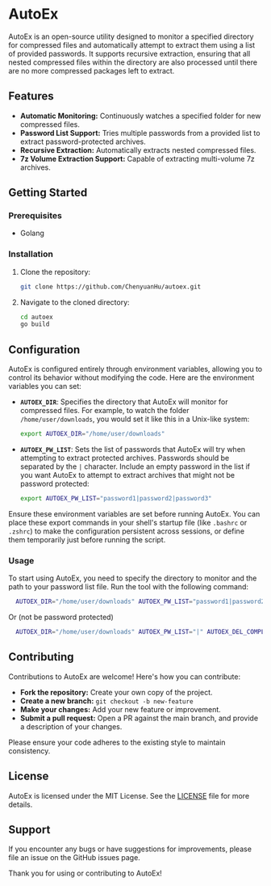 # AutoEx

AutoEx is an open-source utility designed to monitor a specified directory for compressed files and automatically attempt to extract them using a list of provided passwords. It supports recursive extraction, ensuring that all nested compressed files within the directory are also processed until there are no more compressed packages left to extract.

## Features

- **Automatic Monitoring:** Continuously watches a specified folder for new compressed files.
- **Password List Support:** Tries multiple passwords from a provided list to extract password-protected archives.
- **Recursive Extraction:** Automatically extracts nested compressed files.
- **7z Volume Extraction Support:** Capable of extracting multi-volume 7z archives.

## Getting Started

### Prerequisites

- Golang

### Installation

1. Clone the repository:
   ```bash
   git clone https://github.com/ChenyuanHu/autoex.git
   ```
2. Navigate to the cloned directory:
   ```bash
   cd autoex
   go build
   ```

## Configuration

AutoEx is configured entirely through environment variables, allowing you to control its behavior without modifying the code. Here are the environment variables you can set:

- **`AUTOEX_DIR`**: Specifies the directory that AutoEx will monitor for compressed files. For example, to watch the folder `/home/user/downloads`, you would set it like this in a Unix-like system:
  ```bash
  export AUTOEX_DIR="/home/user/downloads"
  ```

- **`AUTOEX_PW_LIST`**: Sets the list of passwords that AutoEx will try when attempting to extract protected archives. Passwords should be separated by the `|` character. Include an empty password in the list if you want AutoEx to attempt to extract archives that might not be password protected:
  ```bash
  export AUTOEX_PW_LIST="password1|password2|password3"
  ```

Ensure these environment variables are set before running AutoEx. You can place these export commands in your shell's startup file (like `.bashrc` or `.zshrc`) to make the configuration persistent across sessions, or define them temporarily just before running the script.

### Usage

To start using AutoEx, you need to specify the directory to monitor and the path to your password list file. Run the tool with the following command:

```bash
  AUTOEX_DIR="/home/user/downloads" AUTOEX_PW_LIST="password1|password2|password3" AUTOEX_DEL_COMPLETE="false" ./autoex
```

Or (not be password protected)
```bash
  AUTOEX_DIR="/home/user/downloads" AUTOEX_PW_LIST="|" AUTOEX_DEL_COMPLETE="false" ./autoex
```

## Contributing

Contributions to AutoEx are welcome! Here's how you can contribute:

- **Fork the repository:** Create your own copy of the project.
- **Create a new branch:** `git checkout -b new-feature`
- **Make your changes:** Add your new feature or improvement.
- **Submit a pull request:** Open a PR against the main branch, and provide a description of your changes.

Please ensure your code adheres to the existing style to maintain consistency.

## License

AutoEx is licensed under the MIT License. See the [LICENSE](LICENSE) file for more details.

## Support

If you encounter any bugs or have suggestions for improvements, please file an issue on the GitHub issues page.

Thank you for using or contributing to AutoEx!
